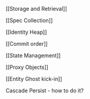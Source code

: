 [[Storage and Retrieval]]

[[Spec Collection]]

[[Identity Heap]]

[[Commit order]]

[[State Management]]

[[Proxy Objects]]

[[Entity Ghost kick-in]]

Cascade Persist - how to do it?
